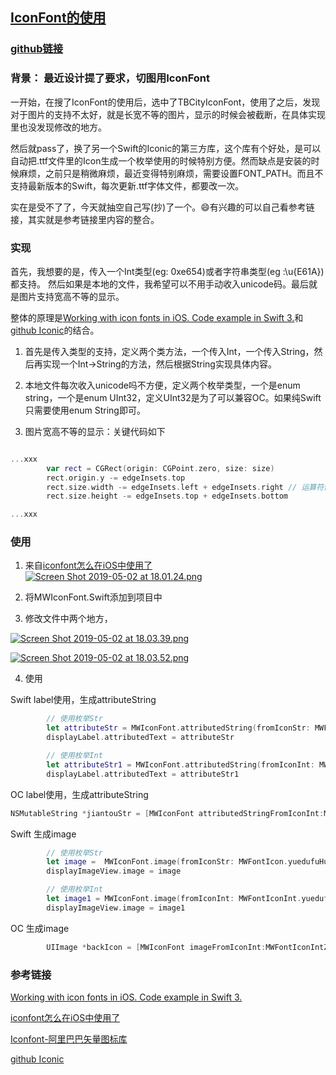 ## [**IconFont的使用**](https://github.com/mokong/IconFont)

### [github链接](https://github.com/mokong/IconFont)

### 背景： 最近设计提了要求，切图用IconFont

一开始，在搜了IconFont的使用后，选中了TBCityIconFont，使用了之后，发现对于图片的支持不太好，就是长宽不等的图片，显示的时候会被截断，在具体实现里也没发现修改的地方。

然后就pass了，换了另一个Swift的Iconic的第三方库，这个库有个好处，是可以自动把.ttf文件里的Icon生成一个枚举使用的时候特别方便。然而缺点是安装的时候麻烦，之前只是稍微麻烦，最近变得特别麻烦，需要设置FONT_PATH。而且不支持最新版本的Swift，每次更新.ttf字体文件，都要改一次。

实在是受不了了，今天就抽空自己写(抄)了一个。😄有兴趣的可以自己看参考链接，其实就是参考链接里内容的整合。

### 实现
首先，我想要的是，传入一个Int类型(eg: 0xe654)或者字符串类型(eg :\u{E61A})都支持。 然后如果是本地的文件，我希望可以不用手动收入unicode码。最后就是图片支持宽高不等的显示。

整体的原理是[Working with icon fonts in iOS. Code example in Swift 3.](https://medium.com/@ankoma22/working-with-icon-fonts-in-ios-code-example-in-swift-3-561d47ae9d40)和[github Iconic](https://github.com/dzenbot/Iconic)的结合。

1. 首先是传入类型的支持，定义两个类方法，一个传入Int，一个传入String，然后再实现一个Int->String的方法，然后根据String实现具体内容。

2. 本地文件每次收入unicode吗不方便，定义两个枚举类型，一个是enum string，一个是enum UInt32，定义UInt32是为了可以兼容OC。如果纯Swift只需要使用enum String即可。

3. 图片宽高不等的显示：关键代码如下
```Swift

...xxx
        var rect = CGRect(origin: CGPoint.zero, size: size)
        rect.origin.y -= edgeInsets.top
        rect.size.width -= edgeInsets.left + edgeInsets.right // 运算符优先级注意
        rect.size.height -= edgeInsets.top + edgeInsets.bottom

...xxx

```

### **使用**
1. 来自[iconfont怎么在iOS中使用了](https://blog.csdn.net/qq_14920635/article/details/78408761)
   [![Screen Shot 2019-05-02 at 18.01.24.png](https://i.loli.net/2019/05/02/5ccac0097a219.png)](https://i.loli.net/2019/05/02/5ccac0097a219.png)

2. 将MWIconFont.Swift添加到项目中

3. 修改文件中两个地方，

[![Screen Shot 2019-05-02 at 18.03.39.png](https://i.loli.net/2019/05/04/5cccf96cc000c.png)](https://i.loli.net/2019/05/04/5cccf96cc000c.png)

[![Screen Shot 2019-05-02 at 18.03.52.png](https://i.loli.net/2019/05/04/5cccf9a0385ab.png)](https://i.loli.net/2019/05/04/5cccf9a0385ab.png)

4. 使用

Swift label使用，生成attributeString

```Swift
        // 使用枚举Str
        let attributeStr = MWIconFont.attributedString(fromIconStr: MWFontIcon.yuedufuHuodeIcon.rawValue, size: 50.0, color: UIColor.red)
        displayLabel.attributedText = attributeStr

        // 使用枚举Int
        let attributeStr1 = MWIconFont.attributedString(fromIconInt: MWFontIconInt.yuedufuHuodeIcon.rawValue, size: 50.0, color: UIColor.blue)
        displayLabel.attributedText = attributeStr1

```
OC label使用，生成attributeString
``` Swift
NSMutableString *jiantouStr = [MWIconFont attributedStringFromIconInt:MWFontIconIntZuojiantouIcon size:CGSizeMake(19.0, 19.0) color:[UIColor redColor] edgeInsets:UIEdgeInsetsZero];
```

Swift 生成image

```Swift
        // 使用枚举Str
        let image =  MWIconFont.image(fromIconStr: MWFontIcon.yuedufuHuodeIcon.rawValue, size: CGSize(width: 30.0, height: 50.0), color: UIColor.cyan, edgeInsets: UIEdgeInsets(top: 0.0, left: 0.0, bottom: 0.0, right: -10.0))
        displayImageView.image = image

        // 使用枚举Int
        let image1 = MWIconFont.image(fromIconInt: MWFontIconInt.yuedufuHuodeIcon.rawValue, size: CGSize(width: 30.0, height: 50.0), color: UIColor.blue, edgeInsets:  UIEdgeInsets(top: 0.0, left: 0.0, bottom: 0.0, right: -10.0))
        displayImageView.image = image1

```

OC 生成image
```Swift
        UIImage *backIcon = [MWIconFont imageFromIconInt:MWFontIconIntZuojiantouIcon size:CGSizeMake(19.0, 19.0) color:[UIColor redColor] edgeInsets:UIEdgeInsetsZero];

```




### **参考链接**
[Working with icon fonts in iOS. Code example in Swift 3.](https://medium.com/@ankoma22/working-with-icon-fonts-in-ios-code-example-in-swift-3-561d47ae9d40)

[iconfont怎么在iOS中使用了](https://blog.csdn.net/qq_14920635/article/details/78408761)

[Iconfont-阿里巴巴矢量图标库](https://www.iconfont.cn/help/detail?helptype=code)

[github Iconic](https://github.com/dzenbot/Iconic)
